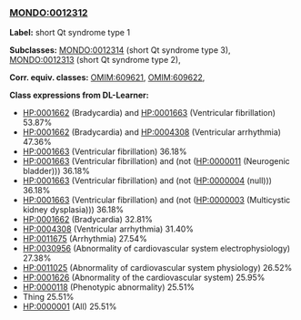 
### [MONDO:0012312](http://purl.obolibrary.org/obo/MONDO_0012312)
**Label:** short Qt syndrome type 1

**Subclasses:** [MONDO:0012314](http://purl.obolibrary.org/obo/MONDO_0012314) (short Qt syndrome type 3), [MONDO:0012313](http://purl.obolibrary.org/obo/MONDO_0012313) (short Qt syndrome type 2), 

**Corr. equiv. classes:** [OMIM:609621](http://purl.obolibrary.org/obo/OMIM_609621), [OMIM:609622](http://purl.obolibrary.org/obo/OMIM_609622), 

**Class expressions from DL-Learner:**

- [HP:0001662](http://purl.obolibrary.org/obo/HP_0001662) (Bradycardia) and [HP:0001663](http://purl.obolibrary.org/obo/HP_0001663) (Ventricular fibrillation) 53.87%
- [HP:0001662](http://purl.obolibrary.org/obo/HP_0001662) (Bradycardia) and [HP:0004308](http://purl.obolibrary.org/obo/HP_0004308) (Ventricular arrhythmia) 47.36%
- [HP:0001663](http://purl.obolibrary.org/obo/HP_0001663) (Ventricular fibrillation) 36.18%
- [HP:0001663](http://purl.obolibrary.org/obo/HP_0001663) (Ventricular fibrillation) and (not ([HP:0000011](http://purl.obolibrary.org/obo/HP_0000011) (Neurogenic bladder))) 36.18%
- [HP:0001663](http://purl.obolibrary.org/obo/HP_0001663) (Ventricular fibrillation) and (not ([HP:0000004](http://purl.obolibrary.org/obo/HP_0000004) (null))) 36.18%
- [HP:0001663](http://purl.obolibrary.org/obo/HP_0001663) (Ventricular fibrillation) and (not ([HP:0000003](http://purl.obolibrary.org/obo/HP_0000003) (Multicystic kidney dysplasia))) 36.18%
- [HP:0001662](http://purl.obolibrary.org/obo/HP_0001662) (Bradycardia) 32.81%
- [HP:0004308](http://purl.obolibrary.org/obo/HP_0004308) (Ventricular arrhythmia) 31.40%
- [HP:0011675](http://purl.obolibrary.org/obo/HP_0011675) (Arrhythmia) 27.54%
- [HP:0030956](http://purl.obolibrary.org/obo/HP_0030956) (Abnormality of cardiovascular system electrophysiology) 27.38%
- [HP:0011025](http://purl.obolibrary.org/obo/HP_0011025) (Abnormality of cardiovascular system physiology) 26.52%
- [HP:0001626](http://purl.obolibrary.org/obo/HP_0001626) (Abnormality of the cardiovascular system) 25.95%
- [HP:0000118](http://purl.obolibrary.org/obo/HP_0000118) (Phenotypic abnormality) 25.51%
- Thing 25.51%
- [HP:0000001](http://purl.obolibrary.org/obo/HP_0000001) (All) 25.51%


